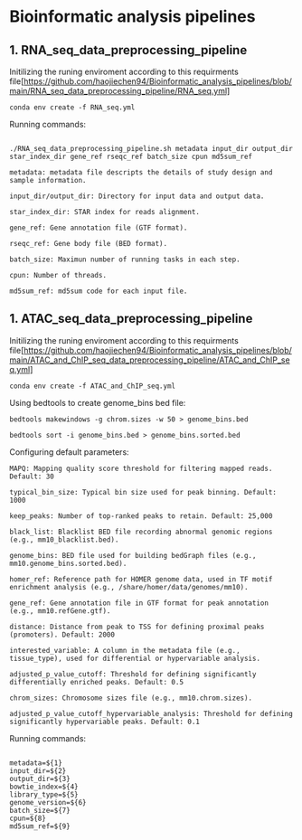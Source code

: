 ﻿# Bioinformatic analysis pipelines

## 1. RNA_seq_data_preprocessing_pipeline

Initilizing the runing enviroment according to this requirments file[https://github.com/haojiechen94/Bioinformatic_analysis_pipelines/blob/main/RNA_seq_data_preprocessing_pipeline/RNA_seq.yml]
```
conda env create -f RNA_seq.yml
```


Running commands:
```

./RNA_seq_data_preprocessing_pipeline.sh metadata input_dir output_dir star_index_dir gene_ref rseqc_ref batch_size cpun md5sum_ref

metadata: metadata file descripts the details of study design and sample information.

input_dir/output_dir: Directory for input data and output data.

star_index_dir: STAR index for reads alignment.

gene_ref: Gene annotation file (GTF format).

rseqc_ref: Gene body file (BED format).

batch_size: Maximun number of running tasks in each step.

cpun: Number of threads.

md5sum_ref: md5sum code for each input file.
```


## 1. ATAC_seq_data_preprocessing_pipeline

Initilizing the runing enviroment according to this requirments file[https://github.com/haojiechen94/Bioinformatic_analysis_pipelines/blob/main/ATAC_and_ChIP_seq_data_preprocessing_pipeline/ATAC_and_ChIP_seq.yml]
```
conda env create -f ATAC_and_ChIP_seq.yml
```

Using bedtools to create genome_bins bed file:
```
bedtools makewindows -g chrom.sizes -w 50 > genome_bins.bed 

bedtools sort -i genome_bins.bed > genome_bins.sorted.bed
```

Configuring default parameters:
```
MAPQ: Mapping quality score threshold for filtering mapped reads. Default: 30

typical_bin_size: Typical bin size used for peak binning. Default: 1000

keep_peaks: Number of top-ranked peaks to retain. Default: 25,000

black_list: Blacklist BED file recording abnormal genomic regions (e.g., mm10_blacklist.bed).

genome_bins: BED file used for building bedGraph files (e.g., mm10.genome_bins.sorted.bed).

homer_ref: Reference path for HOMER genome data, used in TF motif enrichment analysis (e.g., /share/homer/data/genomes/mm10).

gene_ref: Gene annotation file in GTF format for peak annotation (e.g., mm10.refGene.gtf).

distance: Distance from peak to TSS for defining proximal peaks (promoters). Default: 2000

interested_variable: A column in the metadata file (e.g., tissue_type), used for differential or hypervariable analysis.

adjusted_p_value_cutoff: Threshold for defining significantly differentially enriched peaks. Default: 0.5

chrom_sizes: Chromosome sizes file (e.g., mm10.chrom.sizes).

adjusted_p_value_cutoff_hypervariable_analysis: Threshold for defining significantly hypervariable peaks. Default: 0.1
```

Running commands:
```

metadata=${1}
input_dir=${2}
output_dir=${3}
bowtie_index=${4}
library_type=${5}
genome_version=${6}
batch_size=${7}
cpun=${8}
md5sum_ref=${9}

```





